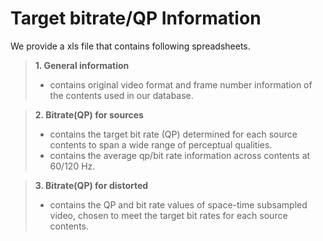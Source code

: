 # Target bitrate/QP Information

We provide a xls file that contains following spreadsheets.

>__1. General information__   
>- contains original video format and frame number information of the contents used in our database.

>__2. Bitrate(QP) for sources__  
>- contains the target bit rate (QP) determined for each source contents to span a wide range of perceptual qualities.
>- contains the average qp/bit rate information across contents at 60/120 Hz.  

>__3. Bitrate(QP) for distorted__  
>- contains the QP and bit rate values of space-time subsampled video, chosen to meet the target bit rates for each source contents.


